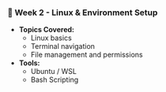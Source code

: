 
### 📂 Week 2 - Linux & Environment Setup
- **Topics Covered:**
  - Linux basics
  - Terminal navigation
  - File management and permissions
- **Tools:**
  - Ubuntu / WSL
  - Bash Scripting
